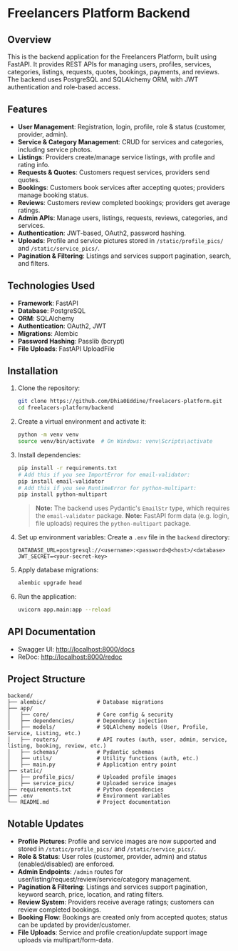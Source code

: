 # Freelancers Platform Backend

## Overview
This is the backend application for the Freelancers Platform, built using FastAPI. It provides REST APIs for managing users, profiles, services, categories, listings, requests, quotes, bookings, payments, and reviews. The backend uses PostgreSQL and SQLAlchemy ORM, with JWT authentication and role-based access.

## Features
- **User Management**: Registration, login, profile, role & status (customer, provider, admin).
- **Service & Category Management**: CRUD for services and categories, including service photos.
- **Listings**: Providers create/manage service listings, with profile and rating info.
- **Requests & Quotes**: Customers request services, providers send quotes.
- **Bookings**: Customers book services after accepting quotes; providers manage booking status.
- **Reviews**: Customers review completed bookings; providers get average ratings.
- **Admin APIs**: Manage users, listings, requests, reviews, categories, and services.
- **Authentication**: JWT-based, OAuth2, password hashing.
- **Uploads**: Profile and service pictures stored in `/static/profile_pics/` and `/static/service_pics/`.
- **Pagination & Filtering**: Listings and services support pagination, search, and filters.

## Technologies Used
- **Framework**: FastAPI
- **Database**: PostgreSQL
- **ORM**: SQLAlchemy
- **Authentication**: OAuth2, JWT
- **Migrations**: Alembic
- **Password Hashing**: Passlib (bcrypt)
- **File Uploads**: FastAPI UploadFile

## Installation

1. Clone the repository:
   ```bash
   git clone https://github.com/Dhia0Eddine/freelacers-platform.git
   cd freelacers-platform/backend
   ```

2. Create a virtual environment and activate it:
   ```bash
   python -m venv venv
   source venv/bin/activate  # On Windows: venv\Scripts\activate
   ```

3. Install dependencies:
   ```bash
   pip install -r requirements.txt
   # Add this if you see ImportError for email-validator:
   pip install email-validator
   # Add this if you see RuntimeError for python-multipart:
   pip install python-multipart
   ```
   > **Note:** The backend uses Pydantic's `EmailStr` type, which requires the `email-validator` package.
   > **Note:** FastAPI form data (e.g. login, file uploads) requires the `python-multipart` package.

4. Set up environment variables:
   Create a `.env` file in the `backend` directory:
   ```env
   DATABASE_URL=postgresql://<username>:<password>@<host>/<database>
   JWT_SECRET=<your-secret-key>
   ```

5. Apply database migrations:
   ```bash
   alembic upgrade head
   ```

6. Run the application:
   ```bash
   uvicorn app.main:app --reload
   ```

## API Documentation

- Swagger UI: [http://localhost:8000/docs](http://localhost:8000/docs)
- ReDoc: [http://localhost:8000/redoc](http://localhost:8000/redoc)

## Project Structure

```
backend/
├── alembic/                # Database migrations
├── app/
│   ├── core/               # Core config & security
│   ├── dependencies/       # Dependency injection
│   ├── models/             # SQLAlchemy models (User, Profile, Service, Listing, etc.)
│   ├── routers/            # API routes (auth, user, admin, service, listing, booking, review, etc.)
│   ├── schemas/            # Pydantic schemas
│   ├── utils/              # Utility functions (auth, etc.)
│   ├── main.py             # Application entry point
├── static/
│   ├── profile_pics/       # Uploaded profile images
│   ├── service_pics/       # Uploaded service images
├── requirements.txt        # Python dependencies
├── .env                    # Environment variables
└── README.md               # Project documentation
```

## Notable Updates

- **Profile Pictures**: Profile and service images are now supported and stored in `/static/profile_pics/` and `/static/service_pics/`.
- **Role & Status**: User roles (customer, provider, admin) and status (enabled/disabled) are enforced.
- **Admin Endpoints**: `/admin` routes for user/listing/request/review/service/category management.
- **Pagination & Filtering**: Listings and services support pagination, keyword search, price, location, and rating filters.
- **Review System**: Providers receive average ratings; customers can review completed bookings.
- **Booking Flow**: Bookings are created only from accepted quotes; status can be updated by provider/customer.
- **File Uploads**: Service and profile creation/update support image uploads via multipart/form-data.

